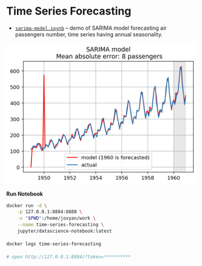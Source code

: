 # Time Series Forecasting

* [`sarima-model.ipynb`](sarima-model.ipynb) – demo of SARIMA model forecasting air passengers number, time series having annual seasonality.

![](img/sarima-01.png)

**Run Notebook**

```bash
docker run -d \
    -p 127.0.0.1:8884:8888 \
    -v "$PWD":/home/jovyan/work \
    --name time-series-forecasting \
    jupyter/datascience-notebook:latest

docker logs time-series-forecasting

# open http://127.0.0.1:8884/?token=**********
```
